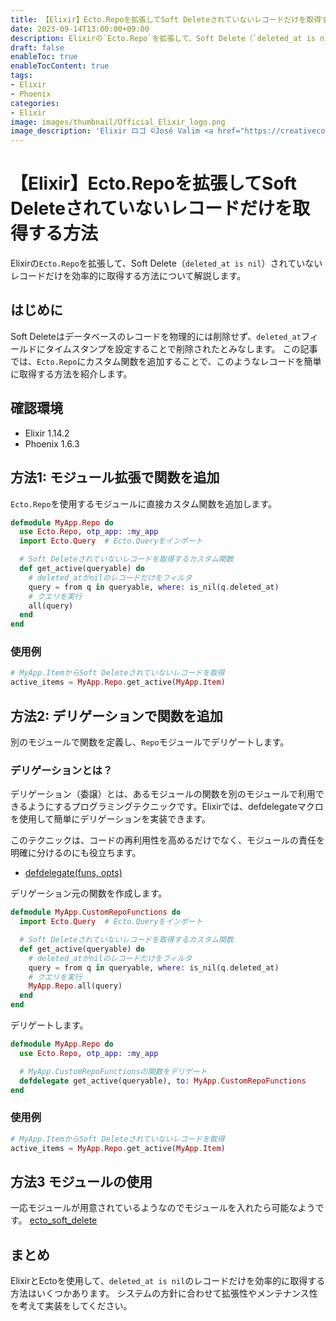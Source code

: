 ```yaml
---
title: 【Elixir】Ecto.Repoを拡張してSoft Deleteされていないレコードだけを取得する方法
date: 2023-09-14T13:00:00+09:00
description: Elixirの`Ecto.Repo`を拡張して、Soft Delete（`deleted_at is nil`）されていないレコードだけを効率的に取得する方法について解説します。
draft: false
enableToc: true
enableTocContent: true
tags: 
- Elixir
- Phoenix
categories: 
- Elixir
image: images/thumbnail/Official_Elixir_logo.png
image_description: 'Elixir ロゴ ©José Valim <a href="https://creativecommons.org/licenses/by-sa/4.0" target="_blank" rel="nofollow noopener">CC 表示-継承 4.0</a>'
---
```


# 【Elixir】Ecto.Repoを拡張してSoft Deleteされていないレコードだけを取得する方法
Elixirの`Ecto.Repo`を拡張して、Soft Delete（`deleted_at is nil`）されていないレコードだけを効率的に取得する方法について解説します。

## はじめに
Soft Deleteはデータベースのレコードを物理的には削除せず、`deleted_at`フィールドにタイムスタンプを設定することで削除されたとみなします。
この記事では、`Ecto.Repo`にカスタム関数を追加することで、このようなレコードを簡単に取得する方法を紹介します。

## 確認環境
* Elixir 1.14.2
* Phoenix 1.6.3

## 方法1: モジュール拡張で関数を追加
`Ecto.Repo`を使用するモジュールに直接カスタム関数を追加します。

```elixir
defmodule MyApp.Repo do
  use Ecto.Repo, otp_app: :my_app
  import Ecto.Query  # Ecto.Queryをインポート

  # Soft Deleteされていないレコードを取得するカスタム関数
  def get_active(queryable) do
    # deleted_atがnilのレコードだけをフィルタ
    query = from q in queryable, where: is_nil(q.deleted_at)
    # クエリを実行
    all(query)
  end
end
```

### 使用例

```elixir
# MyApp.ItemからSoft Deleteされていないレコードを取得
active_items = MyApp.Repo.get_active(MyApp.Item)
```

## 方法2: デリゲーションで関数を追加

別のモジュールで関数を定義し、`Repo`モジュールでデリゲートします。

### デリゲーションとは？
デリゲーション（委譲）とは、あるモジュールの関数を別のモジュールで利用できるようにするプログラミングテクニックです。Elixirでは、defdelegateマクロを使用して簡単にデリゲーションを実装できます。

このテクニックは、コードの再利用性を高めるだけでなく、モジュールの責任を明確に分けるのにも役立ちます。

* <a href="https://hexdocs.pm/elixir/1.12.3/Kernel.html#defdelegate/2" target="_blank" rel="nofollow noopener">defdelegate(funs, opts)</a>

デリゲーション元の関数を作成します。
```elixir
defmodule MyApp.CustomRepoFunctions do
  import Ecto.Query  # Ecto.Queryをインポート

  # Soft Deleteされていないレコードを取得するカスタム関数
  def get_active(queryable) do
    # deleted_atがnilのレコードだけをフィルタ
    query = from q in queryable, where: is_nil(q.deleted_at)
    # クエリを実行
    MyApp.Repo.all(query)
  end
end
```

デリゲートします。
```elixir
defmodule MyApp.Repo do
  use Ecto.Repo, otp_app: :my_app

  # MyApp.CustomRepoFunctionsの関数をデリゲート
  defdelegate get_active(queryable), to: MyApp.CustomRepoFunctions
end
```

### 使用例

```elixir
# MyApp.ItemからSoft Deleteされていないレコードを取得
active_items = MyApp.Repo.get_active(MyApp.Item)
```

## 方法3 モジュールの使用
一応モジュールが用意されているようなのでモジュールを入れたら可能なようです。
<a href="https://hexdocs.pm/ecto_soft_delete/api-reference.html" target="_blank" rel="nofollow noopener">ecto_soft_delete</a>

## まとめ
ElixirとEctoを使用して、`deleted_at is nil`のレコードだけを効率的に取得する方法はいくつかあります。
システムの方針に合わせて拡張性やメンテナンス性を考えて実装をしてください。
